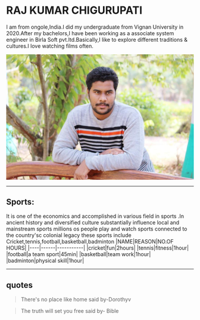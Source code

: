 # RAJ KUMAR CHIGURUPATI
I am from ongole,India.I did my undergraduate from Vignan University in 2020.After my bachelors,I have been working as a associate system engineer in Birla Soft pvt.ltd.Basically,I like to explore different traditions & cultures.I love watching films often.

![My Image](image/my-image.jpeg) 

**** 

## Sports:
It is one of the economics and accomplished in various field in sports .In ancient history and diversified culture substantially influence local and mainstream sports millions os people play and watch sports connected to the country'sc  colonial legacy these sports include Cricket,tennis,football,basketball,badminton
|NAME|REASON|NO.OF HOURS|
|----|------|-----------|
|cricket|fun|2hours|
|tennis|fitness|1hour|
|football|a team sport|45min|
|basketball|team work|1hour|
|badminton|physical skill|1hour|

****

## quotes

>There's no place like home said by-Dorothyv

>The truth will set you free said by- Bible




